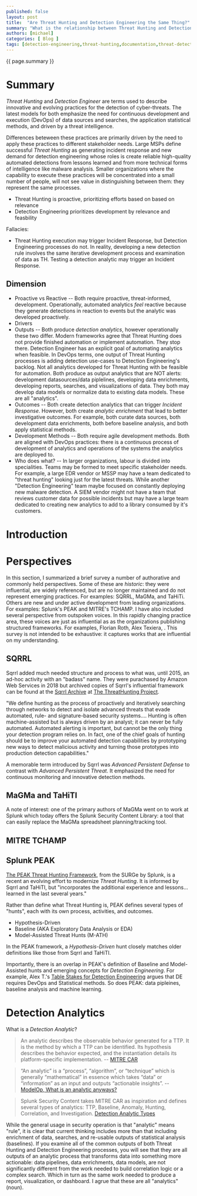 ```yaml
---
published: false
layout: post
title:  "Are Threat Hunting and Detection Engineering the Same Thing?"
summary: "What is the relationship between Threat Hunting and Detection Engineering? Is one part of the other? What attributes do they share? I compare several widely referenced definitions and frameworks for each. Generally, they are the same set of processes with different perspectives based on the size of the teams implementing them."
authors: [michael]
categories: [ Blog ]
tags: [detection-engineering,threat-hunting,documentation,threat-detection,SIEM,SOAR,EDR]
---
```

{{ page.summary }}

# Summary

*Threat Hunting* and *Detection Engineer* are terms used to describe innovative and evolving practices for the detection of cyber-threats. The latest models for both emphasize the need for continuous development and execution (DevOps) of data sources and searches, the application statistical methods, and driven by a threat intelligence.

Differences beteween these practices are primarily driven by the need to apply these practices to different stakeholder needs. Large MSPs define successful *Threat Hunting* as generating incident response and new demand for detection engineering whose roles is create reliable high-quality automated detections from lessons learned and from more technical forms of intelligence like malware analysis. Smaller organizations where the capability to execute these practices will be concentrated into a small number of people, will not see value in distinguishing between them: they represent the same processes.

- Threat Hunting is proactive, prioritizing efforts based on based on relevance
- Detection Engineering prioritizes development by relevance and feasbility

Fallacies:

- Threat Hunting execution may trigger Incident Response, but Detection Engineering processes do not. In reality, developing a new detection rule involves the same iterative development process and examination of data as TH. Testing a detection analytic may trigger an Incident Response.

## Dimension

- Proactive vs Reactive
-- Both require proactive, threat-informed, development. Operationally, automated analytics *feel* reactive because they generate detections in reaction to events but the analytic was developed proactively.
- Drivers
- Outputs
-- Both produce *detection analytics*, however operationally these two differ. Modern frameworks agree that Threat Hunting does not provide finished automation or implement automation. They stop there. Detection Engineer has an explicit goal of automating analytics when feasible. In DevOps terms, one output of Threat Hunting processes is adding detection use-cases to Detection Engineering's backlog. Not all analytics developed for Threat Hunting with be feasible for automation. Both produce as output analytics that are NOT alerts: development datasources/data piplelines, developing data enrichments, developing reports, searches, and visualizations of data. They both may develop data models or normalize data to existing data models. These are all "analytics".
- Outcomes
-- Both create detection analytics that can trigger *Incident Response*. However, both create *analytic enrichment* that lead to better investigative outcomes. For example, both curate data sources, both development data enrichments, both before baseline analysis, and both apply statistical methods.
- Development Methods
-- Both require agile development methods. Both are aligned with DevOps practices: there is a continuous process of development of analytics and operations of the systems the analytics are deployed to.
- Who does what?
-- In larger organizations, labour is divided into specialities. Teams may be formed to meet specific stakeholder needs. For example, a large EDR vendor or MSSP may have a team dedicated to "threat hunting" looking just for the latest threats. While another "Detection Engineering" team maybe focused on constantly deploying new malware detection. A SIEM vendor might not have a team that reviews customer data for possible incidents but may have a large team dedicated to creating new analytics to add to a library consumed by it's customers.


# Introduction


# Perspectives

In this section, I summarized a brief survey a number of authorative and commonly held perspectives. Some of these are *historic*: they were influential, are widely referenced, but are no longer maintained and do not represent emerging practices. For examples: SQRRL, MaGMa, and TaHiTi. Others are new and under active development from leading organizations. For examples: Splunk's PEAK and MITRE's TCHAMP. I have also included several perspective from outspoken voices. In this rapidly changing practice area, these voices are just as influential as as the organizations publishing structured frameworks. For examples, Florian Roth, Alex Texiera, . This survey is not intended to be exhaustive: it captures works that are influential on my understanding.

## SQRRL

Sqrrl added much needed structure and process to what was, until 2015, an ad-hoc activity with an "badass" name. They were purachased by Amazon Web Services in 2018 but archived copies of Sqrrl's influential framework can be found at the [Sqrrl Archive](https://www.threathunting.net/sqrrl-archive) at [The ThreatHunting Project](https://www.threathunting.net/).

"We define hunting as the process of proactively and iteratively searching through networks to detect and isolate advanced threats that evade automated, rule- and signature-based security systems.... Hunting is often machine-assisted but is always driven by an analyst; it can never be fully automated. Automated alerting is important, but cannot be the only thing your detection program relies on. In fact, one of the chief goals of hunting should be to improve your automated detection capabilities by prototyping new ways to detect malicious activity and turning those prototypes into production detection capabilities."

A memorable term introduced by Sqrrl was *Advanced Persistent Defense* to contrast with *Advanced Persistent Threat*. It emphasized the need for continuous monitoring and innovative detection methods.

## MaGMa and TaHiTI

A note of interest: one of the primary authors of MaGMa went on to work at Splunk which today offers the Splunk Security Content Library: a tool that can easily replace the MaGMa spreadsheet planning/tracking tool.

## MITRE TCHAMP

## Splunk PEAK

[The PEAK Threat Hunting Framework](https://www.splunk.com/en_us/blog/security/peak-threat-hunting-framework.html), from the SURGe by Splunk, is a recent an evolving effort to modernize *Threat Hunting*. It is informed by Sqrrl and TaHiTI, but "incorporates the additional experience and lessons... learned in the last several years."

Rather than define what Threat Hunting is, PEAK defines several types of "hunts", each with its own process, activities, and outcomes. 

- Hypothesis-Driven
- Baseline (AKA Exploratory Data Analysis or EDA)
- Model-Assisted Threat Hunts (M-ATH)

In the PEAK framework, a *Hypothesis-Driven* hunt closely matches older definitions like those from Sqrrl and TaHiTI.

Importantly, there is an overlap in PEAK's definition of Baseline and Model-Assisted hunts and emerging concepts for *Detection Engineering*. For example, Alex T.'s [Table Stakes for Detection Engineering]() argues that DE requires DevOps and Statistical methods. So does PEAK: data pipleines, baseline analysis and machine learning.

# Detection Analytics

What is a *Detection Analytic*?

> An analytic describes the observable behavior generated for a TTP. It is the method by which a TTP can be identified. Its hypothesis describes the behavior expected, and the instantiation details its platform-specific implementation. -- [MITRE CAR](https://car.mitre.org/resources/glossary/#analytic)

> “An analytic” is a “process”,  “algorithm”, or “technique” which is generally “mathematical” in essence which takes “data” or “information” as an input and outputs “actionable insights”. -- [ModelOp, What is an analytic anyways?](https://www.modelop.com/blog/analyticops-part-1-what-is-an-analytic-anyway/)

> Splunk Security Content takes MITRE CAR as inspiration and defines several types of analytics: TTP, Baseline, Anomaly, Hunting, Correlation, and Investigation. [Detection Analytic Types](https://github.com/splunk/security_content/wiki/Detection-Analytic-Types)

While the general usage in security operation is that "analytic" means "rule", it is clear that current thinking includes more than that including enrichment of data, searches, and re-usable outputs of statistical analysis (baselines). If you examine all of the common outputs of both Threat Hunting and Detection Engineering processes, you will see that they are all outputs of an analytic process that transforms data into something more actionable: data pipelines, data enrichments, data models, are not significantly different from the work needed to build correlation logic or a complex search. Which in turn as the same work needed to produce a report, visualization, or dashboard. I agrue that these are all "analytics" (noun).

